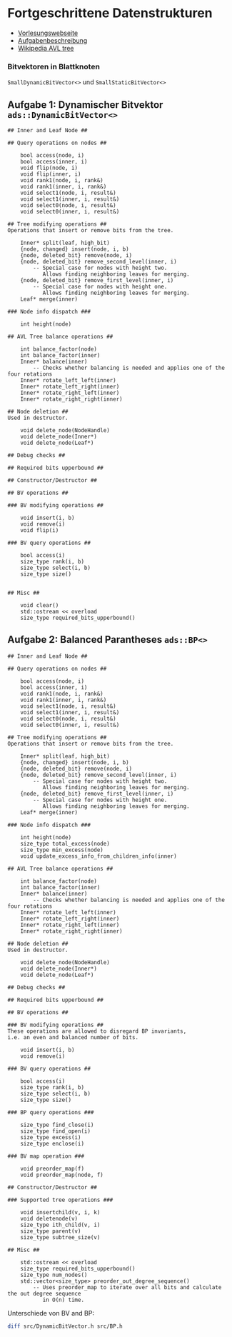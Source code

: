 # Fortgeschrittene Datenstrukturen

+ [Vorlesungswebseite](https://algo2.iti.kit.edu/4264.php)
+ [Aufgabenbeschreibung](https://algo2.iti.kit.edu/download/project_ss22.pdf)
+ [Wikipedia AVL tree](https://en.wikipedia.org/wiki/AVL_tree)

### Bitvektoren in Blattknoten

`SmallDynamicBitVector<>` und `SmallStaticBitVector<>`


## Aufgabe 1: Dynamischer Bitvektor `ads::DynamicBitVector<>`

    ## Inner and Leaf Node ##

    ## Query operations on nodes ##

        bool access(node, i)
        bool access(inner, i)
        void flip(node, i)
        void flip(inner, i)
        void rank1(node, i, rank&)
        void rank1(inner, i, rank&)
        void select1(node, i, result&)
        void select1(inner, i, result&)
        void select0(node, i, result&)
        void select0(inner, i, result&)

    ## Tree modifying operations ##
    Operations that insert or remove bits from the tree.

        Inner* split(leaf, high_bit)
        {node, changed} insert(node, i, b)
        {node, deleted_bit} remove(node, i)
        {node, deleted_bit} remove_second_level(inner, i)
            -- Special case for nodes with height two.
               Allows finding neighboring leaves for merging.
        {node, deleted_bit} remove_first_level(inner, i)
            -- Special case for nodes with height one.
               Allows finding neighboring leaves for merging.
        Leaf* merge(inner)

    ### Node info dispatch ###

        int height(node)

    ## AVL Tree balance operations ##

        int balance_factor(node)
        int balance_factor(inner)
        Inner* balance(inner)
            -- Checks whether balancing is needed and applies one of the four rotations
        Inner* rotate_left_left(inner)
        Inner* rotate_left_right(inner)
        Inner* rotate_right_left(inner)
        Inner* rotate_right_right(inner)

    ## Node deletion ##
    Used in destructor.

        void delete_node(NodeHandle)
        void delete_node(Inner*)
        void delete_node(Leaf*)

    ## Debug checks ##

    ## Required bits upperbound ##

    ## Constructor/Destructor ##

    ## BV operations ##

    ### BV modifying operations ##

        void insert(i, b)
        void remove(i)
        void flip(i)

    ### BV query operations ##
    
        bool access(i)
        size_type rank(i, b)
        size_type select(i, b)
        size_type size()


    ## Misc ##

        void clear()    
        std::ostream << overload
        size_type required_bits_upperbound()


## Aufgabe 2: Balanced Parantheses `ads::BP<>`

    ## Inner and Leaf Node ##

    ## Query operations on nodes ##

        bool access(node, i)
        bool access(inner, i)
        void rank1(node, i, rank&)
        void rank1(inner, i, rank&)
        void select1(node, i, result&)
        void select1(inner, i, result&)
        void select0(node, i, result&)
        void select0(inner, i, result&)

    ## Tree modifying operations ##
    Operations that insert or remove bits from the tree.

        Inner* split(leaf, high_bit)
        {node, changed} insert(node, i, b)
        {node, deleted_bit} remove(node, i)
        {node, deleted_bit} remove_second_level(inner, i)
            -- Special case for nodes with height two.
               Allows finding neighboring leaves for merging.
        {node, deleted_bit} remove_first_level(inner, i)
            -- Special case for nodes with height one.
               Allows finding neighboring leaves for merging.
        Leaf* merge(inner)

    ### Node info dispatch ###

        int height(node)
        size_type total_excess(node)
        size_type min_excess(node)
        void update_excess_info_from_children_info(inner)

    ## AVL Tree balance operations ##

        int balance_factor(node)
        int balance_factor(inner)
        Inner* balance(inner)
            -- Checks whether balancing is needed and applies one of the four rotations
        Inner* rotate_left_left(inner)
        Inner* rotate_left_right(inner)
        Inner* rotate_right_left(inner)
        Inner* rotate_right_right(inner)

    ## Node deletion ##
    Used in destructor.

        void delete_node(NodeHandle)
        void delete_node(Inner*)
        void delete_node(Leaf*)

    ## Debug checks ##

    ## Required bits upperbound ##

    ## BV operations ##

    ### BV modifying operations ##
    These operations are allowed to disregard BP invariants,
    i.e. an even and balanced number of bits.

        void insert(i, b)
        void remove(i)

    ### BV query operations ##
    
        bool access(i)
        size_type rank(i, b)
        size_type select(i, b)
        size_type size()

    ### BP query operations ###

        size_type find_close(i)
        size_type find_open(i)
        size_type excess(i)
        size_type enclose(i)

    ### BV map operation ###

        void preorder_map(f)
        void preorder_map(node, f)

    ## Constructor/Destructor ##

    ### Supported tree operations ###
            
        void insertchild(v, i, k)
        void deletenode(v)
        size_type ith_child(v, i)
        size_type parent(v)
        size_type subtree_size(v)

    ## Misc ##
    
        std::ostream << overload
        size_type required_bits_upperbound()
        size_type num_nodes()
        std::vector<size_type> preorder_out_degree_sequence()
            -- Uses preorder_map to iterate over all bits and calculate the out degree sequence
               in O(n) time.


Unterschiede von BV and BP:
```bash
diff src/DynamicBitVector.h src/BP.h
```